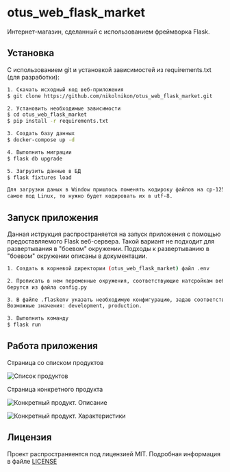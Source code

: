 # otus_web_flask_market

Интернет-магазин, сделанный с использованием фреймворка Flask.

## Установка

С использованием git и установкой зависимостей из requirements.txt (для разработки):
```bash
1. Скачать исходный код веб-приложения
$ git clone https://github.com/nikolnikon/otus_web_flask_market.git

2. Установить необходимые зависимости
$ cd otus_web_flask_market
$ pip install -r requirements.txt

3. Создать базу данных
$ docker-compose up -d

4. Выполнить миграции
$ flask db upgrade

5. Загрузить данные в БД
$ flask fixtures load

Для загрузки даных в Window пришлось поменять кодироку файлов на cp-1251. Предполагаю, что если делать то же
самое под Linux, то нужно будет кодировать их в utf-8.
```

## Запуск приложения
Данная иструкция распространяется на запуск приложения с помощью предоставляемого Flask веб-сервера. Такой вариант не 
подходит для развертывания в "боевом" окружении. Подходы к развертыванию в "боевом" окружении описаны в документации.  
```bash
1. Создать в корневой директории (otus_web_flask_market) файл .env

2. Прописать в нем переменные окружения, соответствующие натсройкам веб-приложения. По умолчанию значения настроек 
берутся из файла config.py

3. В файле .flaskenv указать необходимую конфигурацию, задав соответствующее значение переменной окружения FLASK_ENV.
Возможные значения: development, production.

3. Выполнить команду
$ flask run
```

## Работа приложения
Страница со списком продуктов

![Список продуктов](https://i.gyazo.com/0425318a7bf7152c4f2e74ec1df49129.png)

Страница конкретного продукта

![Конкретный продукт. Описание](https://i.gyazo.com/906b0c6da0435ee0ad9304e9eea70c78.png)

![Конкретный продукт. Характеристики](https://i.gyazo.com/a2d8eb22b43794ad113d31bd65ac7ad6.png)

## Лицензия
Проект распространяентся под лицензией MIT. Подробная информация в файле
[LICENSE](https://github.com/nikolnikon/otus_web_django_market/blob/master/LICENSE)
